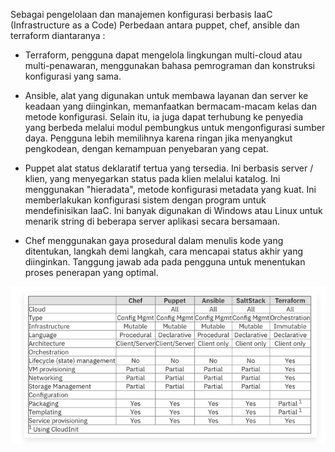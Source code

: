 Sebagai pengelolaan dan manajemen konfigurasi berbasis IaaC (Infrastructure as a Code) Perbedaan antara puppet, chef, ansible dan terraform diantaranya :

- Terraform, pengguna dapat mengelola lingkungan multi-cloud atau multi-penawaran, menggunakan bahasa pemrograman dan konstruksi konfigurasi yang sama.
    
- Ansible, alat yang digunakan untuk membawa layanan dan server ke keadaan yang diinginkan, memanfaatkan bermacam-macam kelas dan metode konfigurasi. Selain itu, ia juga dapat terhubung ke penyedia yang berbeda melalui modul pembungkus untuk mengonfigurasi sumber daya. Pengguna lebih memilihnya karena ringan jika menyangkut pengkodean, dengan kemampuan penyebaran yang cepat. 
    
- Puppet alat status deklaratif tertua yang tersedia. Ini berbasis server / klien, yang menyegarkan status pada klien melalui katalog. Ini menggunakan "hieradata", metode konfigurasi metadata yang kuat. Ini memberlakukan konfigurasi sistem dengan program untuk mendefinisikan IaaC. Ini banyak digunakan di Windows atau Linux untuk menarik string di beberapa server aplikasi secara bersamaan. 
    
- Chef menggunakan gaya prosedural dalam menulis kode yang ditentukan, langkah demi langkah, cara mencapai status akhir yang diinginkan. Tanggung jawab ada pada pengguna untuk menentukan proses penerapan yang optimal.
    
![alt text](https://github.com/asepboy/devops-dumbways-btch4-kl2/blob/master/folder-image-jawaban/05.png)
